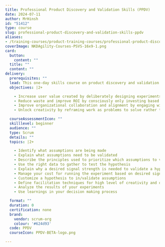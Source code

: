 ```yaml
---
title: Professional Product Discovery and Validation Skills (PPDV)
date: 2024-07-11
author: MrHinsh
id: "51412"
type: course
slug: professional-product-discovery-and-validation-skills-ppdv
aliases:
- /training-courses/product-training-courses/professional-product-discovery-and-validation-skills-ppdv/
coverImage: NKDAgility-Courses-PSVS-16x9-1.png
card:
  button:
    content: ""
  title: ""
  content: ""
delivery:
  prerequisites: ""
  lead: This one-day skills course on product discovery and validation offers hands-on training to participants, enabling them to enhance value creation through practical application of discovery and validation skills in product development. This course covers core skills, equally essential for both greenfield scenarios but also the enhancement of existing products.  Experimentation and collecting evidence are more and more important in today’s ever-changing business environments. Thus, learning becomes a first-class citizen and this course teaches the essential skills needed to drive targeted learning. With these skills, you will delight customers while achieving company impacts and controlling risk exposure, thus optimizing Return on Investment (ROI). Throughout the class, students learn a number of discovery and validation practices that they can use once they leave the classroom.  In this skills-building course, students use an ongoing case study as a way of applying techniques learned throughout the class and preparing to take what they learn back to their workplace. This course is designed for Product Owners, Product Managers, and product teams to enable them to better incorporate discovery and validation into their product development process. Product discovery and validation focuses the team toward achieving customer outcomes and company impacts. Teams learn how to work in iterative cycles to assess what works best for the user. Leveraging product discovery and validation techniques, the course takes a user-centric approach, illustrating how this comes together with development and delivery. Students learn how discovery, delivery, and validation fit together to lead to an end-to-end empirical approach to product development
  objectives: |2+

    - Increase user value created by deliberately designing experiments to validate assumptions about user’s needs and wants
    - Reduce waste and improve ROI by consciously only investing based on evidence gathered from validation
    - Improve organizational collaboration and alignment by engaging with key stakeholders using data instead of opinions
    - Unlock creativity by reframing work as problems to solve rather than tasks to execute

  courseAssessmentIcon: ""
  skilllevel: beginner
  audience: ""
  type: Scrum
  details: ""
  topics: |2+

    - Identify what assumptions are being made
    - Explain what assumptions need to be validated
    - Describe the principles used to prioritize which assumptions to validate first
    - Use the right data to gather to test the hypothesis
    - Explain why a desired signal strength is needed to validate a hypothesis
    - Manage your cost for running the experiment based on desired signal quality and confidence level
    - Customize a hypothesis to in/validate assumptions
    - Define facilitation techniques for high level of creativity and diversity in solutions
    - Analyze the results of your experiments
    - Use learnings in your decision making process

  format: ""
  duration: 0
  certification: none
  brand:
    vendor: scrum-org
    colour: '#624d93'
  code: PPDV
  courseIcon: PPDV-BETA-logo.png

---
```









